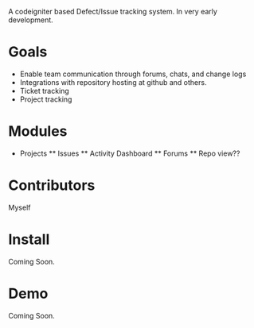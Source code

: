 A codeigniter based Defect/Issue tracking system.  In very early development.

# Goals #

* Enable team communication through forums, chats, and change logs
* Integrations with repository hosting at github and others.
* Ticket tracking
* Project tracking

# Modules

* Projects
** Issues
** Activity Dashboard
** Forums
** Repo view??

# Contributors #

Myself

# Install #

Coming Soon.

# Demo #

Coming Soon.

